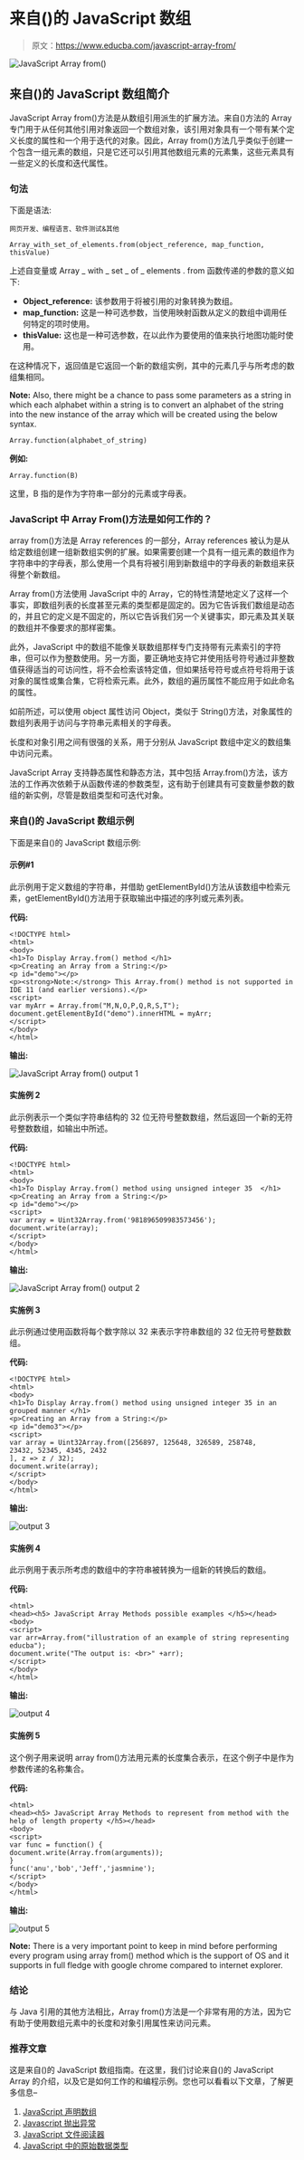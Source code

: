 # 来自()的 JavaScript 数组

> 原文：<https://www.educba.com/javascript-array-from/>

![JavaScript Array from()](img/6e643997b83ee051bc6f0f45fb590076.png)



## 来自()的 JavaScript 数组简介

JavaScript Array from()方法是从数组引用派生的扩展方法。来自()方法的 Array 专门用于从任何其他引用对象返回一个数组对象，该引用对象具有一个带有某个定义长度的属性和一个用于迭代的对象。因此，Array from()方法几乎类似于创建一个包含一组元素的数组，只是它还可以引用其他数组元素的元素集，这些元素具有一些定义的长度和迭代属性。

### 句法

下面是语法:

<small>网页开发、编程语言、软件测试&其他</small>

```
Array_with_set_of_elements.from(object_reference, map_function, thisValue)
```

上述自变量或 Array _ with _ set _ of _ elements . from 函数传递的参数的意义如下:

*   **Object_reference:** 该参数用于将被引用的对象转换为数组。
*   **map_function:** 这是一种可选参数，当使用映射函数从定义的数组中调用任何特定的项时使用。
*   **thisValue:** 这也是一种可选参数，在以此作为要使用的值来执行地图功能时使用。

在这种情况下，返回值是它返回一个新的数组实例，其中的元素几乎与所考虑的数组集相同。

**Note:** Also, there might be a chance to pass some parameters as a string in which each alphabet within a string is to convert an alphabet of the string into the new instance of the array which will be created using the below syntax.

```
Array.function(alphabet_of_string)
```

**例如:**

```
Array.function(B)
```

这里，B 指的是作为字符串一部分的元素或字母表。

### JavaScript 中 Array From()方法是如何工作的？

array from()方法是 Array references 的一部分，Array references 被认为是从给定数组创建一组新数组实例的扩展。如果需要创建一个具有一组元素的数组作为字符串中的字母表，那么使用一个具有将被引用到新数组中的字母表的新数组来获得整个新数组。

Array from()方法使用 JavaScript 中的 Array，它的特性清楚地定义了这样一个事实，即数组列表的长度甚至元素的类型都是固定的。因为它告诉我们数组是动态的，并且它的定义是不固定的，所以它告诉我们另一个关键事实，即元素及其关联的数组并不像要求的那样密集。

此外，JavaScript 中的数组不能像关联数组那样专门支持带有元素索引的字符串，但可以作为整数使用。另一方面，要正确地支持它并使用括号符号通过非整数值获得适当的可访问性，将不会检索该特定值，但如果括号符号或点符号将用于该对象的属性或集合集，它将检索元素。此外，数组的遍历属性不能应用于如此命名的属性。

如前所述，可以使用 object 属性访问 Object，类似于 String()方法，对象属性的数组列表用于访问与字符串元素相关的字母表。

长度和对象引用之间有很强的关系，用于分别从 JavaScript 数组中定义的数组集中访问元素。

JavaScript Array 支持静态属性和静态方法，其中包括 Array.from()方法，该方法的工作再次依赖于从函数传递的参数类型，这有助于创建具有可变数量参数的数组的新实例，尽管是数组类型和可迭代对象。

### 来自()的 JavaScript 数组示例

下面是来自()的 JavaScript 数组示例:

#### 示例#1

此示例用于定义数组的字符串，并借助 getElementById()方法从该数组中检索元素，getElementById()方法用于获取输出中描述的序列或元素列表。

**代码:**

```
<!DOCTYPE html>
<html>
<body>
<h1>To Display Array.from() method </h1>
<p>Creating an Array from a String:</p>
<p id="demo"></p>
<p><strong>Note:</strong> This Array.from() method is not supported in IDE 11 (and earlier versions).</p>
<script>
var myArr = Array.from("M,N,O,P,Q,R,S,T");
document.getElementById("demo").innerHTML = myArr;
</script>
</body>
</html>
```

**输出:**

![JavaScript Array from() output 1](img/64ee5fc7a90d3e4c627364469ac37ccd.png)



#### 实施例 2

此示例表示一个类似字符串结构的 32 位无符号整数数组，然后返回一个新的无符号整数数组，如输出中所述。

**代码:**

```
<!DOCTYPE html>
<html>
<body>
<h1>To Display Array.from() method using unsigned integer 35  </h1>
<p>Creating an Array from a String:</p>
<p id="demo"></p>
<script>
var array = Uint32Array.from('981896509983573456');
document.write(array);
</script>
</body>
</html>
```

**输出:**

![JavaScript Array from() output 2](img/982920c6acdb35e3737a1ed2f5e5cb01.png)



#### 实施例 3

此示例通过使用函数将每个数字除以 32 来表示字符串数组的 32 位无符号整数数组。

**代码:**

```
<!DOCTYPE html>
<html>
<body>
<h1>To Display Array.from() method using unsigned integer 35 in an grouped manner </h1>
<p>Creating an Array from a String:</p>
<p id="demo3"></p>
<script>
var array = Uint32Array.from([256897, 125648, 326589, 258748,
23432, 52345, 4345, 2432
], z => z / 32);
document.write(array);
</script>
</body>
</html>
```

**输出:**

![output 3](img/cdf6f87cd074a03641bcb3efcd9a9e5a.png)



#### 实施例 4

此示例用于表示所考虑的数组中的字符串被转换为一组新的转换后的数组。

**代码:**

```
<html>
<head><h5> JavaScript Array Methods possible examples </h5></head>
<body>
<script>
var arr=Array.from("illustration of an example of string representing educba");
document.write("The output is: <br>" +arr);
</script>
</body>
</html>
```

**输出:**

![output 4](img/c716855d6a66c485395da2edc9ca06dd.png)



#### 实施例 5

这个例子用来说明 array from()方法用元素的长度集合表示，在这个例子中是作为参数传递的名称集合。

**代码:**

```
<html>
<head><h5> JavaScript Array Methods to represent from method with the help of length property </h5></head>
<body>
<script>
var func = function() {
document.write(Array.from(arguments));
}
func('anu','bob','Jeff','jasmnine');
</script>
</body>
</html>
```

**输出:**

![output 5](img/3dba30d2d8b8038594252e90623c441a.png)



**Note:** There is a very important point to keep in mind before performing every program using array from() method which is the support of OS and it supports in full fledge with google chrome compared to internet explorer.

### 结论

与 Java 引用的其他方法相比，Array from()方法是一个非常有用的方法，因为它有助于使用数组元素中的长度和对象引用属性来访问元素。

### 推荐文章

这是来自()的 JavaScript 数组指南。在这里，我们讨论来自()的 JavaScript Array 的介绍，以及它是如何工作的和编程示例。您也可以看看以下文章，了解更多信息–

1.  [JavaScript 声明数组](https://www.educba.com/javascript-declare-array/)
2.  [Javascript 抛出异常](https://www.educba.com/javascript-throw-exception/)
3.  [JavaScript 文件阅读器](https://www.educba.com/javascript-filereader/)
4.  [JavaScript 中的原始数据类型](https://www.educba.com/primitive-data-types-in-javascript/)





